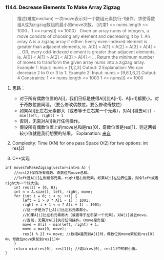 
### 1144. Decrease Elements To Make Array Zigzag
>描述(难度medium)
一次move表示对一个数组元素执行-1操作。求使得数组A成为zigzag数组的最小的move次数。（约束1 <= nums.length <= 1000，1 <= nums[i] <= 1000）
Given an array nums of integers, a move consists of choosing any element and decreasing it by 1.
An array A is a zigzag array if either:
Every even-indexed element is greater than adjacent elements, ie. A[0] > A[1] < A[2] > A[3] < A[4] > ...
OR, every odd-indexed element is greater than adjacent elements, ie. A[0] < A[1] > A[2] < A[3] > A[4] < ...
Return the minimum number of moves to transform the given array nums into a zigzag array.
>Example 1:
Input: nums = [1,2,3]
Output: 2
Explanation: We can decrease 2 to 0 or 3 to 1.
Example 2:
Input: nums = [9,6,1,6,2]
Output: 4
>Constraints:
1 <= nums.length <= 1000
1 <= nums[i] <= 1000

1. 思路：
    - 对于所有偶数位置的A[i]，我们目标是使得A[i]比A[i-1]、A[i+1]都要小。对于奇数位置同理。（要么修改偶数位，要么修改奇数位）
    - 如果A[i]比左右元素都大（或者等于左右某一个元素），对A[i]减去`A[i] - min(left, right) + 1`
    - 否则，无需对A[i]执行任何操作。
    - 假设所有偶数位置上的move总和是res[0]，奇数位置是res[1]，则这两者较小值就是我们想要的结果。
    Explanation: [来自](https://leetcode.com/problems/decrease-elements-to-make-array-zigzag/discuss/350576/JavaC%2B%2BPython-Easy-and-concise)
2. Complexity:
    Time O(N) for one pass
    Space O(2) for two options: int res[2] 

3. C++实现
```
int movesToMakeZigzag(vector<int>& A) {
    //res[2]保存所有偶数、奇数位的move总和。
    //left是A[i]左侧相邻元素，right是右侧元素。如果A[i]在边界位置，则令left或者right为一个较大值。    
    int res[2] = {0, 0};
    int n = A.size(), left, right, move;
    for (int i = 0; i < n; ++i) {
        left = i > 0 ? A[i - 1] : 1001;
        right = i + 1 < n ? A[i + 1] : 1001;
        //这一步是为了让A[i]比左右元素都小。
        //如果A[i]比左右元素都大（或者等于左右某一个元素），对A[i]减去move。
        //否则，无需对A[i]执行任何操作。（move是负值）
        move = A[i] - min(left, right) + 1;
        move = max(0, move);
        res[i % 2] += move; //数组A遍历到A[i]时，偶数位的move累加到res[0]中，奇数位move累加到res[1]中
    }
    return min(res[0], res[1]); //返回res[0], res[1]中的较小值。
}
```